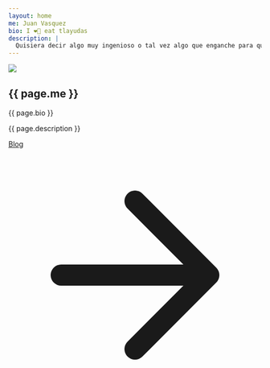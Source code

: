 ```yaml
---
layout: home
me: Juan Vasquez
bio: I ❤️‍🔥 eat tlayudas
description: |
  Quisiera decir algo muy ingenioso o tal vez algo que enganche para que sigas leyendo y revisando mi pagina sin embargo lo unico que te puedo decir es que trato de subir contenido semanal y estos artículos están relacionados con la programación web donde utilizó lenguajes como ruby y javascript.
---
```


<section class="text-gray-600 body-font">
  <div class="container flex flex-col px-5 py-24 mx-auto">
    <div class="mx-auto lg:w-4/6">
      <div class="flex flex-col mt-10 sm:flex-row">
        <div class="text-center sm:w-1/3 sm:pr-8 sm:py-8">
          <div class="inline-flex items-center justify-center rounded-full">
            <img src="https://res.cloudinary.com/juan-vasquez/image/upload/v1614225177/juan_vqz_uvdtdc.jpg" class="rounded-full border-2 border-green-700" />
          </div>
          <div class="flex flex-col items-center justify-center text-center">
            <h2 class="mt-4 text-2xl font-medium text-gray-900 title-font">{{ page.me }}</h2>
            <div class="w-12 h-1 mt-2 mb-4 bg-green-700 rounded"></div>
            <p class="text-base">{{ page.bio }}</p>
          </div>
        </div>
        <div class="pt-4 mt-4 text-center border-t border-gray-200 sm:w-2/3 sm:pl-8 sm:py-8 sm:border-l sm:border-t-0 sm:mt-0 sm:text-left">
          <p class="mb-4 text-lg leading-relaxed">{{ page.description }}</p>
          <a href="/posts" class="inline-flex items-center text-green-700">Blog
            <svg fill="none" stroke="currentColor" stroke-linecap="round" stroke-linejoin="round" stroke-width="2" class="w-4 h-4 ml-2" viewBox="0 0 24 24">
              <path d="M5 12h14M12 5l7 7-7 7"></path>
            </svg>
          </a>
        </div>
      </div>
    </div>
  </div>
</section>
